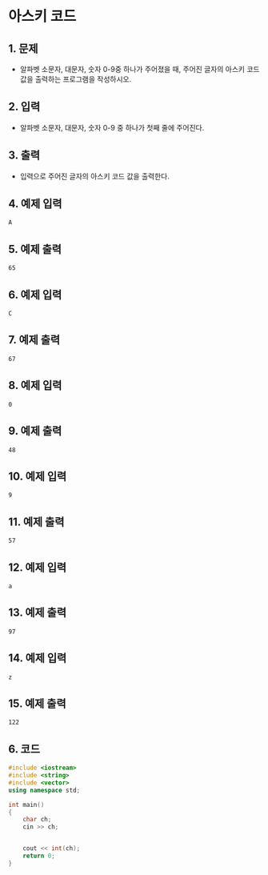 # 아스키 코드

## 1. 문제
- 알파벳 소문자, 대문자, 숫자 0-9중 하나가 주어졌을 때, 주어진 글자의 아스키 코드값을 출력하는 프로그램을 작성하시오.

## 2. 입력
- 알파벳 소문자, 대문자, 숫자 0-9 중 하나가 첫째 줄에 주어진다.



## 3. 출력
- 입력으로 주어진 글자의 아스키 코드 값을 출력한다.

## 4. 예제 입력
```
A
```

## 5. 예제 출력
```
65
```

## 6. 예제 입력

```
C
```

## 7. 예제 출력

```
67
```

## 8. 예제 입력

```
0
```

## 9. 예제 출력

```
48
```

## 10. 예제 입력

```
9
```

## 11. 예제 출력

```
57
```

## 12. 예제 입력

```
a
```

## 13. 예제 출력

```
97
```

## 14. 예제 입력

```
z
```

## 15. 예제 출력

```
122
```

## 6. 코드
```c++
#include <iostream>
#include <string>
#include <vector>
using namespace std;

int main()
{
	char ch;
	cin >> ch;


	cout << int(ch);
	return 0;
}

```
